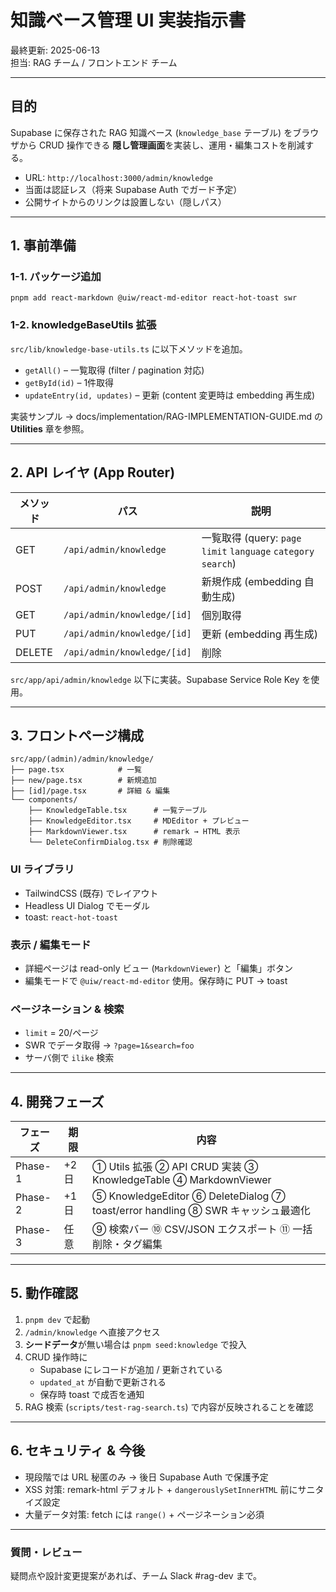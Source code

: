 # 知識ベース管理 UI 実装指示書

最終更新: 2025-06-13  
担当: RAG チーム / フロントエンド チーム

---

## 目的
Supabase に保存された RAG 知識ベース (`knowledge_base` テーブル) をブラウザから CRUD 操作できる **隠し管理画面**を実装し、運用・編集コストを削減する。

* URL: `http://localhost:3000/admin/knowledge`
* 当面は認証レス（将来 Supabase Auth でガード予定）
* 公開サイトからのリンクは設置しない（隠しパス）

---

## 1. 事前準備

### 1-1. パッケージ追加
```
pnpm add react-markdown @uiw/react-md-editor react-hot-toast swr
```

### 1-2. knowledgeBaseUtils 拡張
`src/lib/knowledge-base-utils.ts` に以下メソッドを追加。
* `getAll()` – 一覧取得 (filter / pagination 対応)
* `getById(id)` – 1件取得
* `updateEntry(id, updates)` – 更新 (content 変更時は embedding 再生成)

実装サンプル → docs/implementation/RAG-IMPLEMENTATION-GUIDE.md の **Utilities** 章を参照。

---

## 2. API レイヤ (App Router)

| メソッド | パス | 説明 |
|---|---|---|
| GET | `/api/admin/knowledge` | 一覧取得 (query: `page` `limit` `language` `category` `search`)
| POST | `/api/admin/knowledge` | 新規作成 (embedding 自動生成)
| GET | `/api/admin/knowledge/[id]` | 個別取得 |
| PUT | `/api/admin/knowledge/[id]` | 更新 (embedding 再生成) |
| DELETE | `/api/admin/knowledge/[id]` | 削除 |

`src/app/api/admin/knowledge` 以下に実装。Supabase Service Role Key を使用。

---

## 3. フロントページ構成

```
src/app/(admin)/admin/knowledge/
├── page.tsx            # 一覧
├── new/page.tsx        # 新規追加
├── [id]/page.tsx       # 詳細 & 編集
└── components/
    ├── KnowledgeTable.tsx      # 一覧テーブル
    ├── KnowledgeEditor.tsx     # MDEditor + プレビュー
    ├── MarkdownViewer.tsx      # remark → HTML 表示
    └── DeleteConfirmDialog.tsx # 削除確認
```

### UI ライブラリ
* TailwindCSS (既存) でレイアウト
* Headless UI Dialog でモーダル
* toast: `react-hot-toast`

### 表示 / 編集モード
* 詳細ページは read-only ビュー (`MarkdownViewer`) と「編集」ボタン
* 編集モードで `@uiw/react-md-editor` 使用。保存時に PUT → toast

### ページネーション & 検索
* `limit` = 20/ページ
* SWR でデータ取得 → `?page=1&search=foo`
* サーバ側で `ilike` 検索

---

## 4. 開発フェーズ

| フェーズ    | 期限  | 内容                                                                      |
|---------|------|-------------------------------------------------------------------------|
| Phase-1 | +2 日 | ① Utils 拡張 ② API CRUD 実装 ③ KnowledgeTable ④ MarkdownViewer            |
| Phase-2 | +1 日 | ⑤ KnowledgeEditor ⑥ DeleteDialog ⑦ toast/error handling ⑧ SWR キャッシュ最適化 |
| Phase-3 | 任意  | ⑨ 検索バー ⑩ CSV/JSON エクスポート ⑪ 一括削除・タグ編集                              |

---

## 5. 動作確認
1. `pnpm dev` で起動
2. `/admin/knowledge` へ直接アクセス
3. **シードデータ**が無い場合は `pnpm seed:knowledge` で投入
4. CRUD 操作時に
   * Supabase にレコードが追加 / 更新されている
   * `updated_at` が自動で更新される
   * 保存時 toast で成否を通知
5. RAG 検索 (`scripts/test-rag-search.ts`) で内容が反映されることを確認

---

## 6. セキュリティ & 今後
* 現段階では URL 秘匿のみ → 後日 Supabase Auth で保護予定
* XSS 対策: remark-html デフォルト + `dangerouslySetInnerHTML` 前にサニタイズ設定
* 大量データ対策: fetch には `range()` + ページネーション必須

---

### 質問・レビュー
疑問点や設計変更提案があれば、チーム Slack #rag-dev まで。 